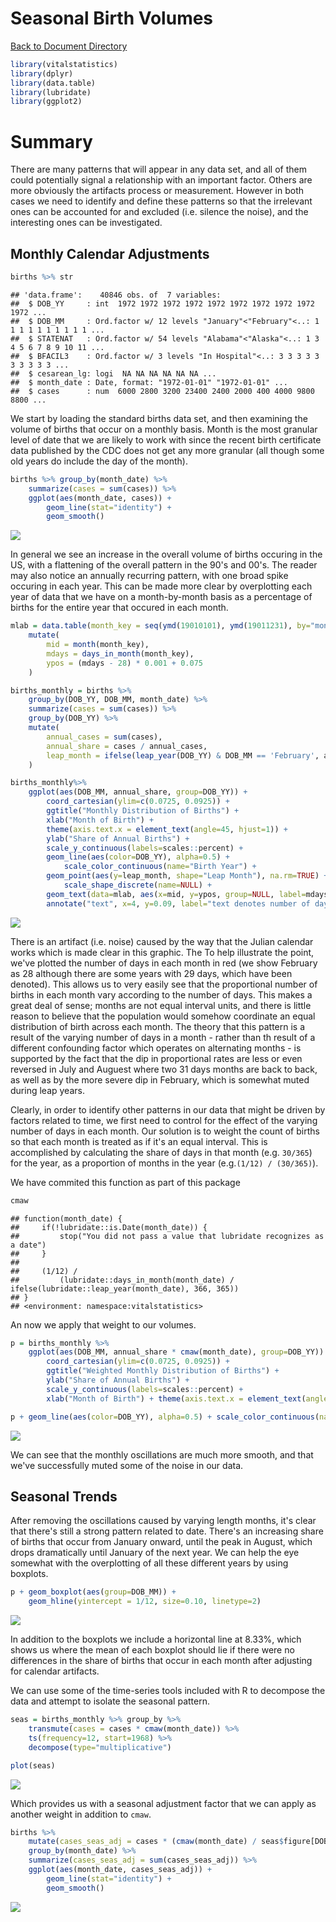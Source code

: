 # Seasonal Birth Volumes
[Back to Document Directory](README.md)




```r
library(vitalstatistics)
library(dplyr)
library(data.table)
library(lubridate)
library(ggplot2)
```

# Summary
There are many patterns that will appear in any data set, and all of them could potentially signal a relationship with an important factor. Others are more obviously the artifacts process or measurement. However in both cases we need to identify and define these patterns so that the irrelevant ones can be accounted for and excluded (i.e. silence the noise), and the interesting ones can be investigated.

## Monthly Calendar Adjustments

```r
births %>% str
```

```
## 'data.frame':	40846 obs. of  7 variables:
##  $ DOB_YY     : int  1972 1972 1972 1972 1972 1972 1972 1972 1972 1972 ...
##  $ DOB_MM     : Ord.factor w/ 12 levels "January"<"February"<..: 1 1 1 1 1 1 1 1 1 1 ...
##  $ STATENAT   : Ord.factor w/ 54 levels "Alabama"<"Alaska"<..: 1 3 4 5 6 7 8 9 10 11 ...
##  $ BFACIL3    : Ord.factor w/ 3 levels "In Hospital"<..: 3 3 3 3 3 3 3 3 3 3 ...
##  $ cesarean_lg: logi  NA NA NA NA NA NA ...
##  $ month_date : Date, format: "1972-01-01" "1972-01-01" ...
##  $ cases      : num  6000 2800 3200 23400 2400 2000 400 4000 9800 8800 ...
```
We start by loading the standard births data set, and then examining the volume of births that occur on a monthly basis. Month is the most granular level of date that we are likely to work with since the recent birth certificate data published by the CDC does not get any more granular (all though some old years do include the day of the month).


```r
births %>% group_by(month_date) %>%
    summarize(cases = sum(cases)) %>%
    ggplot(aes(month_date, cases)) +
        geom_line(stat="identity") +
        geom_smooth()
```

![](SeasonalVolumes_files/figure-html/unnamed-chunk-1-1.png)<!-- -->

In general we see an increase in the overall volume of births occuring in the US, with a flattening of the overall pattern in the 90's and 00's. The reader may also notice an annually recurring pattern, with one broad spike occuring in each year. This can be made more clear by overplotting each year of data that we have on a month-by-month basis as a percentage of births for the entire year that occured in each month.


```r
mlab = data.table(month_key = seq(ymd(19010101), ymd(19011231), by="months")) %>%
    mutate(
        mid = month(month_key),
        mdays = days_in_month(month_key),
        ypos = (mdays - 28) * 0.001 + 0.075
    )

births_monthly = births %>% 
    group_by(DOB_YY, DOB_MM, month_date) %>%
    summarize(cases = sum(cases)) %>%
    group_by(DOB_YY) %>%
    mutate(
        annual_cases = sum(cases),
        annual_share = cases / annual_cases,
        leap_month = ifelse(leap_year(DOB_YY) & DOB_MM == 'February', annual_share, NA)
    )

births_monthly%>%
    ggplot(aes(DOB_MM, annual_share, group=DOB_YY)) +
        coord_cartesian(ylim=c(0.0725, 0.0925)) +
        ggtitle("Monthly Distribution of Births") +
        xlab("Month of Birth") + 
        theme(axis.text.x = element_text(angle=45, hjust=1)) +
        ylab("Share of Annual Births") + 
        scale_y_continuous(labels=scales::percent) +
        geom_line(aes(color=DOB_YY), alpha=0.5) + 
            scale_color_continuous(name="Birth Year") +
        geom_point(aes(y=leap_month, shape="Leap Month"), na.rm=TRUE) + 
            scale_shape_discrete(name=NULL) +
        geom_text(data=mlab, aes(x=mid, y=ypos, group=NULL, label=mdays), color="red", vjust=3) +
        annotate("text", x=4, y=0.09, label="text denotes number of days in a month", color="red")
```

![](SeasonalVolumes_files/figure-html/unnamed-chunk-2-1.png)<!-- -->

There is an artifact (i.e. noise) caused by the way that the Julian calendar works which is made clear in this graphic. The To help illustrate the point, we've plotted the number of days in each month in red (we show February as 28 although there are some years with 29 days, which have been denoted). This allows us to very easily see that the proportional number of births in each month vary according to the number of days. This makes a great deal of sense; months are not equal interval units, and there is little reason to believe that the population would somehow coordinate an equal distribution of birth across each month. The theory that this pattern is a result of the varying number of days in a month - rather than th result of a different confounding factor which operates on alternating months - is supported by the fact that the dip in proportional rates are less or even reversed in July and Auguest where two 31 days months are back to back, as well as by the more severe dip in February, which is somewhat muted during leap years.

Clearly, in order to identify other patterns in our data that might be driven by factors related to time, we first need to control for the effect of the varying number of days in each month. Our solution is to weight the count of births so that each month is treated as if it's an equal interval. This is accomplished by calculating the share of days in that month (e.g. `30/365`) for the year, as a proportion of months in the year (e.g.`(1/12) / (30/365)`).

We have commited this function as part of this package


```r
cmaw
```

```
## function(month_date) {
##     if(!lubridate::is.Date(month_date)) {
##         stop("You did not pass a value that lubridate recognizes as a date")
##     }
## 
##     (1/12) / 
##         (lubridate::days_in_month(month_date) / ifelse(lubridate::leap_year(month_date), 366, 365))
## }
## <environment: namespace:vitalstatistics>
```
An now we apply that weight to our volumes.


```r
p = births_monthly %>%
    ggplot(aes(DOB_MM, annual_share * cmaw(month_date), group=DOB_YY)) + 
        coord_cartesian(ylim=c(0.0725, 0.0925)) +
        ggtitle("Weighted Monthly Distribution of Births") +
        ylab("Share of Annual Births") + 
        scale_y_continuous(labels=scales::percent) +
        xlab("Month of Birth") + theme(axis.text.x = element_text(angle=45, hjust=1))

p + geom_line(aes(color=DOB_YY), alpha=0.5) + scale_color_continuous(name="Birth Year")
```

![](SeasonalVolumes_files/figure-html/unnamed-chunk-4-1.png)<!-- -->

We can see that the monthly oscillations are much more smooth, and that we've successfully muted some of the noise in our data.

## Seasonal Trends
After removing the oscillations caused by varying length months, it's clear that there's still a strong pattern related to date. There's an increasing share of births that occur from January onward, until the peak in August, which drops dramatically until January of the next year. We can help the eye somewhat with the overplotting of all these different years by using boxplots.


```r
p + geom_boxplot(aes(group=DOB_MM)) +
    geom_hline(yintercept = 1/12, size=0.10, linetype=2)
```

![](SeasonalVolumes_files/figure-html/unnamed-chunk-5-1.png)<!-- -->

In addition to the boxplots we include a horizontal line at 8.33%, which shows us where the mean of each boxplot should lie if there were no differences in the share of births that occur in each month after adjusting for calendar artifacts. 

We can use some of the time-series tools included with R to decompose the data and attempt to isolate the seasonal pattern.


```r
seas = births_monthly %>% group_by %>%
    transmute(cases = cases * cmaw(month_date)) %>%
    ts(frequency=12, start=1968) %>%
    decompose(type="multiplicative")

plot(seas)
```

![](SeasonalVolumes_files/figure-html/unnamed-chunk-6-1.png)<!-- -->

Which provides us with a seasonal adjustment factor that we can apply as another weight in addition to `cmaw`.


```r
births %>% 
    mutate(cases_seas_adj = cases * (cmaw(month_date) / seas$figure[DOB_MM])) %>%
    group_by(month_date) %>%
    summarize(cases_seas_adj = sum(cases_seas_adj)) %>%
    ggplot(aes(month_date, cases_seas_adj)) +
        geom_line(stat="identity") +
        geom_smooth()
```

![](SeasonalVolumes_files/figure-html/unnamed-chunk-7-1.png)<!-- -->
